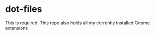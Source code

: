 dot-files
=========

This is required. This repo also holds all my currently installed Gnome extensions
